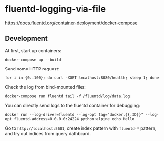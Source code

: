 # fluentd-logging-via-file

https://docs.fluentd.org/container-deployment/docker-compose

## Development

At first, start up containers:

```
docker-compose up --build
```

Send some HTTP request:

```
for i in {0..100}; do curl -XGET localhost:8080/health; sleep 1; done
```

Check the log from bind-mounted files:

```
docker-compose run fluentd tail -f /fluentd/log/data.log
```

You can directly send logs to the fluentd container for debugging:

```
docker run --log-driver=fluentd --log-opt tag="docker.{{.ID}}" --log-opt fluentd-address=0.0.0.0:24224 python:alpine echo Hello
```

Go to `http://localhost:5601`, create index pattern with `fluentd-*` pattern, and try out indices from query dathboard.
